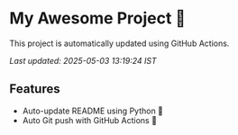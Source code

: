 # My Awesome Project 🚀

This project is automatically updated using GitHub Actions.

_Last updated: 2025-05-03 13:19:24 IST_

## Features
- Auto-update README using Python 🐍
- Auto Git push with GitHub Actions 🤖
